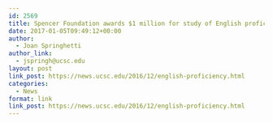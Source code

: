 ```yaml
---
id: 2569
title: Spencer Foundation awards $1 million for study of English proficiency practices
date: 2017-01-05T09:49:12+00:00
author:
  - Joan Springhetti
author_link:
  - jspringh@ucsc.edu
layout: post
link_post: https://news.ucsc.edu/2016/12/english-proficiency.html
categories:
  - News
format: link
link_post: https://news.ucsc.edu/2016/12/english-proficiency.html
---
```

